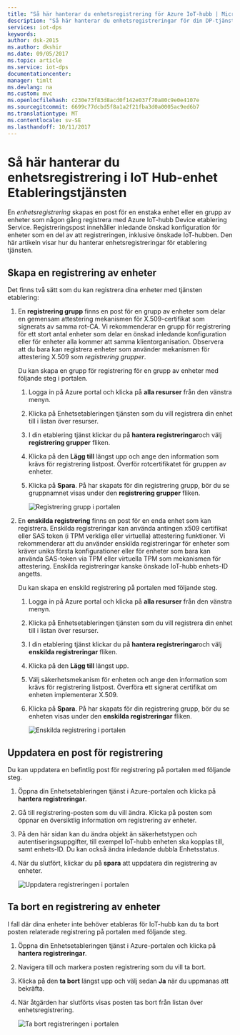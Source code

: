 ```yaml
---
title: "Så här hanterar du enhetsregistrering för Azure IoT-hubb | Microsoft Docs"
description: "Så här hanterar du enhetsregistreringar för din DP-tjänst i Azure Portal"
services: iot-dps
keywords: 
author: dsk-2015
ms.author: dkshir
ms.date: 09/05/2017
ms.topic: article
ms.service: iot-dps
documentationcenter: 
manager: timlt
ms.devlang: na
ms.custom: mvc
ms.openlocfilehash: c230e73f83d8acd0f142e037f70a80c9e0e4107e
ms.sourcegitcommit: 6699c77dcbd5f8a1a2f21fba3d0a0005ac9ed6b7
ms.translationtype: MT
ms.contentlocale: sv-SE
ms.lasthandoff: 10/11/2017
---
```

# <a name="how-to-manage-device-enrollments-in-the-iot-hub-device-provisioning-service"></a>Så här hanterar du enhetsregistrering i IoT Hub-enhet Etableringstjänsten

En *enhetsregistrering* skapas en post för en enstaka enhet eller en grupp av enheter som någon gång registrera med Azure IoT-hubb Device etablering Service. Registreringspost innehåller inledande önskad konfiguration för enheter som en del av att registreringen, inklusive önskade IoT-hubben. Den här artikeln visar hur du hanterar enhetsregistreringar för etablering tjänsten.


## <a name="create-a-device-enrollment"></a>Skapa en registrering av enheter

Det finns två sätt som du kan registrera dina enheter med tjänsten etablering:

1. En **registrering grupp** finns en post för en grupp av enheter som delar en gemensam attestering mekanismen för X.509-certifikat som signerats av samma rot-CA. Vi rekommenderar en grupp för registrering för ett stort antal enheter som delar en önskad inledande konfiguration eller för enheter alla kommer att samma klientorganisation. Observera att du bara kan registrera enheter som använder mekanismen för attestering X.509 som *registrering grupper*. 

    Du kan skapa en grupp för registrering för en grupp av enheter med följande steg i portalen.

    1. Logga in på Azure portal och klicka på **alla resurser** från den vänstra menyn.
    2. Klicka på Enhetsetableringen tjänsten som du vill registrera din enhet till i listan över resurser.
    3. I din etablering tjänst klickar du på **hantera registreringar**och välj **registrering grupper** fliken.
    4. Klicka på den **Lägg till** längst upp och ange den information som krävs för registrering listpost. Överför rotcertifikatet för gruppen av enheter. 
    5. Klicka på **Spara**. På har skapats för din registrering grupp, bör du se gruppnamnet visas under den **registrering grupper** fliken. 

        ![Registrering grupp i portalen](./media/how-to-manage-enrollments/group-enrollment.png)

    
2. En **enskilda registrering** finns en post för en enda enhet som kan registrera. Enskilda registreringar kan använda antingen x509 certifikat eller SAS token (i TPM verkliga eller virtuella) attestering funktioner. Vi rekommenderar att du använder enskilda registreringar för enheter som kräver unika första konfigurationer eller för enheter som bara kan använda SAS-token via TPM eller virtuella TPM som mekanismen för attestering. Enskilda registreringar kanske önskade IoT-hubb enhets-ID angetts.

    Du kan skapa en enskild registrering på portalen med följande steg. 

    1. Logga in på Azure portal och klicka på **alla resurser** från den vänstra menyn.
    2. Klicka på Enhetsetableringen tjänsten som du vill registrera din enhet till i listan över resurser.
    3. I din etablering tjänst klickar du på **hantera registreringar**och välj **enskilda registreringar** fliken.
    4. Klicka på den **Lägg till** längst upp. 
    5. Välj säkerhetsmekanism för enheten och ange den information som krävs för registrering listpost. Överföra ett signerat certifikat om enheten implementerar X.509. 
    6. Klicka på **Spara**. På har skapats för din registrering grupp, bör du se enheten visas under den **enskilda registreringar** fliken. 

        ![Enskilda registrering i portalen](./media/how-to-manage-enrollments/individual-enrollment.png)


## <a name="update-an-enrollment-entry"></a>Uppdatera en post för registrering
Du kan uppdatera en befintlig post för registrering på portalen med följande steg.

1. Öppna din Enhetsetableringen tjänst i Azure-portalen och klicka på **hantera registreringar**. 
2. Gå till registrering-posten som du vill ändra. Klicka på posten som öppnar en översiktlig information om registrering av enheter. 
3. På den här sidan kan du ändra objekt än säkerhetstypen och autentiseringsuppgifter, till exempel IoT-hubb enheten ska kopplas till, samt enhets-ID. Du kan också ändra inledande dubbla Enhetsstatus. 
4. När du slutfört, klickar du på **spara** att uppdatera din registrering av enheter. 

    ![Uppdatera registreringen i portalen](./media/how-to-manage-enrollments/update-enrollment.png)


## <a name="remove-a-device-enrollment"></a>Ta bort en registrering av enheter
I fall där dina enheter inte behöver etableras för IoT-hubb kan du ta bort posten relaterade registrering på portalen med följande steg.

1. Öppna din Enhetsetableringen tjänst i Azure-portalen och klicka på **hantera registreringar**. 
2. Navigera till och markera posten registrering som du vill ta bort. 
3. Klicka på den **ta bort** längst upp och välj sedan **Ja** när du uppmanas att bekräfta. 
5. När åtgärden har slutförts visas posten tas bort från listan över enhetsregistrering. 
 
    ![Ta bort registreringen i portalen](./media/how-to-manage-enrollments/remove-enrollment.png)



